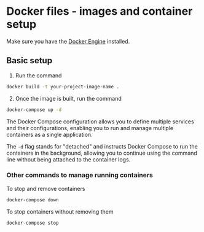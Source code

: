 # Docker files - images and container setup

Make sure you have the <a href="https://docs.docker.com/engine/install/">Docker Engine</a> installed.

## Basic setup

1. Run the command

```bash
docker build -t your-project-image-name .
```
2. Once the image is built, run the command
```bash
docker-compose up -d
```
The Docker Compose configuration allows you to define multiple services and their configurations, enabling you to run and manage multiple containers as a single application.

The `-d` flag stands for "detached" and instructs Docker Compose to run the containers in the background, allowing you to continue using the command line without being attached to the container logs.

### Other commands to manage running containers

To stop and remove containers

```bash
docker-compose down
```

To stop containers without removing them
```bash
docker-compose stop
```